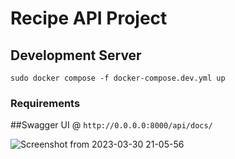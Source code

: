 # Recipe API Project


## Development Server
```sudo docker compose -f docker-compose.dev.yml up```
### Requirements 



##Swagger UI @ ```http://0.0.0.0:8000/api/docs/```

![Screenshot from 2023-03-30 21-05-56](https://user-images.githubusercontent.com/88054334/228890593-9a41f6cd-0634-45a3-88d5-2aa8bf2246dd.png)
